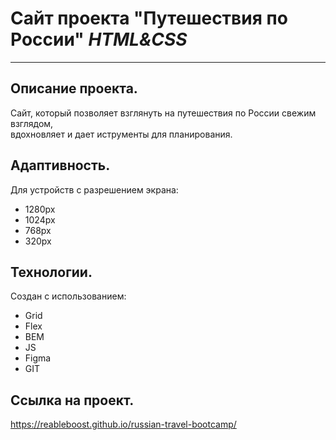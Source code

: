 # Сайт проекта "Путешествия по России"  *HTML&CSS*
-----------
## Описание проекта.
Сайт, который позволяет взглянуть на путешествия по России свежим взглядом,  
вдохновляет и дает иструменты для планирования.  

## Адаптивность.
Для устройств с разрешением экрана:  
* 1280px  
* 1024px  
* 768px  
* 320px  

## Технологии.
Создан с использованием:  
* Grid  
* Flex  
* BEM
* JS
* Figma
* GIT

## Ссылка на проект.
https://reableboost.github.io/russian-travel-bootcamp/




